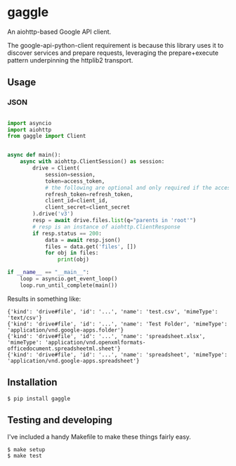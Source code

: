 # gaggle

An aiohttp-based Google API client.

The google-api-python-client requirement is because this library uses it to
discover services and prepare requests, leveraging the prepare+execute pattern
underpinning the httplib2 transport.

## Usage

### JSON

```python

import asyncio
import aiohttp
from gaggle import Client


async def main():
    async with aiohttp.ClientSession() as session:
        drive = Client(
            session=session,
            token=access_token,
            # the following are optional and only required if the access_token is expired and can be refreshed
            refresh_token=refresh_token,
            client_id=client_id,
            client_secret=client_secret
        ).drive('v3')
        resp = await drive.files.list(q="parents in 'root'")
        # resp is an instance of aiohttp.ClientResponse
        if resp.status == 200:
            data = await resp.json()
            files = data.get('files', [])
            for obj in files:
                print(obj)

if __name__ == "__main__":
    loop = asyncio.get_event_loop()
    loop.run_until_complete(main())

```

Results in something like:
```
{'kind': 'drive#file', 'id': '...', 'name': 'test.csv', 'mimeType': 'text/csv'}
{'kind': 'drive#file', 'id': '...', 'name': 'Test Folder', 'mimeType': 'application/vnd.google-apps.folder'}
{'kind': 'drive#file', 'id': '...', 'name': 'spreadsheet.xlsx', 'mimeType': 'application/vnd.openxmlformats-officedocument.spreadsheetml.sheet'}
{'kind': 'drive#file', 'id': '...', 'name': 'spreadsheet', 'mimeType': 'application/vnd.google-apps.spreadsheet'}
```


## Installation

```
$ pip install gaggle
```

## Testing and developing

I've included a handy Makefile to make these things fairly easy.

```
$ make setup
$ make test
```
